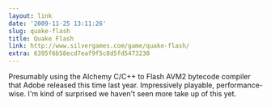 ```yaml
---
layout: link
date: '2009-11-25 13:11:26'
slug: quake-flash
title: Quake Flash
link: http://www.silvergames.com/game/quake-flash/
extra: 6395f6b58ecd7eaf9f5c8d5fd5473230
---
```


Presumably using the Alchemy C/C++ to Flash AVM2 bytecode compiler that Adobe released this time last year. Impressively playable, performance-wise. I'm kind of surprised we haven't seen more take up of this yet.